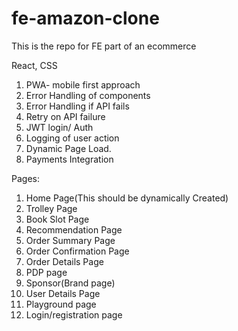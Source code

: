 # fe-amazon-clone
This is the repo for FE part of an ecommerce

React, CSS

1. PWA- mobile first approach
2. Error Handling of components
3. Error Handling if API fails
4. Retry on API failure
5. JWT login/ Auth
6. Logging of user action
7. Dynamic Page Load.
8. Payments Integration


Pages:
1. Home Page(This should be dynamically Created)
2. Trolley Page
3. Book Slot Page
4. Recommendation Page
5. Order Summary Page
6. Order Confirmation Page
7. Order Details Page
8. PDP page
9. Sponsor(Brand page)
10. User Details Page
11. Playground page
12. Login/registration page
